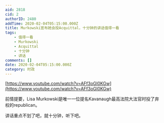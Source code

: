 ```yaml
---
aid: 2818
cid: 2
authorID: 2480
addTime: 2020-02-04T05:15:00.000Z
title: Murkowski宣布她会投Acquittal，十分钟的讲话值得一看
tags:
    - 值得一看
    - Murkowski
    - Acquittal
    - 十分钟
    - 讲话
comments: []
date: 2020-02-04T05:15:00.000Z
category: 时政
---
```


[https://www.youtube.com/watch?v=AFf3oGI0KGw](https://www.youtube.com/watch?v=AFf3oGI0KGw)

前情提要，Lisa Murkowski是唯一一位提名Kavanaugh最高法院大法官时投了弃权的republican。

讲话重点不划了吧，就十分钟，听下吧。
